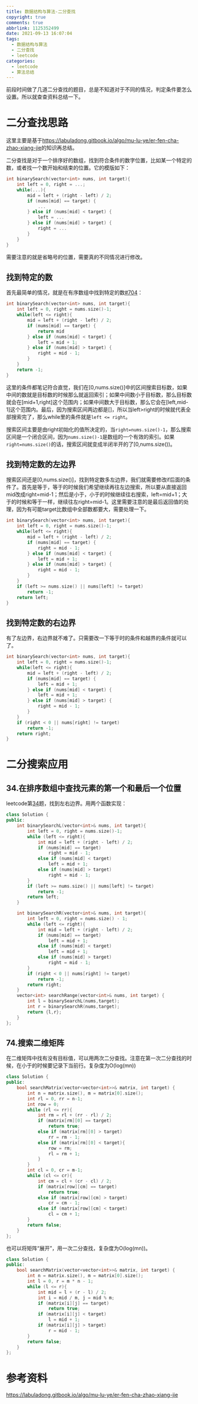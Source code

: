 ```yaml
---
title: 数据结构与算法-二分查找
copyright: true
comments: true
abbrlink: 1125352499
date: 2021-09-13 16:07:04
tags:
  - 数据结构与算法
  - 二分查找
  - leetcode
categories:
  - leetcode
  - 算法总结
---
```


前段时间做了几道二分查找的题目，总是不知道对于不同的情况，判定条件要怎么设置。所以就查查资料总结一下。

# 二分查找思路
这里主要是基于<https://labuladong.gitbook.io/algo/mu-lu-ye/er-fen-cha-zhao-xiang-jie>的知识再总结。

二分查找是对于一个排序好的数组，找到符合条件的数字位置，比如某一个特定的数，或者找一个数开始和结束的位置。它的模版如下：

```C++
int binarySearch(vector<int> nums, int target){
    int left = 0, right = ...;
    while(...){
        mid = left + (right - left) / 2;
        if (nums[mid] == target) {
            ...
        } else if (nums[mid] < target) {
            left = ...
        } else if (nums[mid] > target) {
            right = ...
        }
    }
}
```

需要注意的就是省略号的位置，需要真的不同情况进行修改。

## 找到特定的数
首先最简单的情况，就是在有序数组中找到特定的数[#704][1]：

```C++
int binarySearch(vector<int> nums, int target){
    int left = 0, right = nums.size()-1;
    while(left <= right){
        mid = left + (right - left) / 2;
        if (nums[mid] == target) {
            return mid
        } else if (nums[mid] < target) {
            left = mid + 1;
        } else if (nums[mid] > target) {
            right = mid - 1;
        }
    }
    return -1;
}
```

这里的条件都笔记符合直觉，我们在\[0,nums.size()\]中的区间搜索目标数，如果中间的数就是目标数的时候那么就返回索引；如果中间数小于目标数，那么目标数就会在\[mid+1,right\]这个范围内；如果中间数大于目标数，那么它会在\[left,mid-1\]这个范围内。最后，因为搜索区间两边都是\[\]，所以当left>right的时候就代表全部搜索完了，那么while里的条件就是`left <= right`。

搜索区间主要是由right初始化的值所决定的，当`right=nums.size()-1`，那么搜索区间是一个闭合区间，因为`nums.size()-1`是数组的一个有效的索引。如果`right=nums.size()`的话，搜索区间就变成半闭半开的了\[0,nums.size())。

## 找到特定数的左边界
搜索区间还是\[0,nums.size()\]，找到特定数多左边界，我们就需要修改if后面的条件了。首先是等于，等于的时候我们希望继续再往左边搜索，所以要从直接返回mid改成right=mid-1；然后是小于，小于的时候继续往右搜索，left=mid+1；大于的时候和等于一样，继续往左right=mid-1。这里需要注意的是最后返回值的处理，因为有可能target比数组中全部数都要大，需要处理一下。

```C++
int binarySearch(vector<int> nums, int target){
    int left = 0, right = nums.size()-1;
    while(left <= right){
        mid = left + (right - left) / 2;
        if (nums[mid] == target) {
            right = mid - 1;
        } else if (nums[mid] < target) {
            left = mid + 1;
        } else if (nums[mid] > target) {
            right = mid - 1;
        }
    }
    if (left >= nums.size() || nums[left] != target)
        return -1;
    return left;
}
```

## 找到特定数的右边界
有了左边界，右边界就不难了。只需要改一下等于时的条件和越界的条件就可以了。
```C++
int binarySearch(vector<int> nums, int target){
    int left = 0, right = nums.size()-1;
    while(left <= right){
        mid = left + (right - left) / 2;
        if (nums[mid] == target) {
            left = mid + 1;
        } else if (nums[mid] < target) {
            left = mid + 1;
        } else if (nums[mid] > target) {
            right = mid - 1;
        }
    }
    if (right < 0 || nums[right] != target)
        return -1;
    return right;
}
```

# 二分搜索应用
## 34.在排序数组中查找元素的第一个和最后一个位置
leetcode第[34][2]题，找到左右边界。用两个函数实现：
```C++
class Solution {
public:
    int binarySearchL(vector<int>& nums, int target){
        int left = 0, right = nums.size()-1;
        while (left <= right){
            int mid = left + (right - left) / 2;
            if (nums[mid] == target)
                right = mid - 1;
            else if (nums[mid] < target)
                left = mid + 1;
            else if (nums[mid] > target)
                right = mid - 1;
        }
        if (left >= nums.size() || nums[left] != target)
            return -1;
        return left;
    }

    int binarySearchR(vector<int>& nums, int target){
        int left = 0, right = nums.size() - 1;
        while (left <= right){
            int mid = left + (right - left) / 2;
            if (nums[mid] == target)
                left = mid + 1;
            else if (nums[mid] < target)
                left = mid + 1;
            else if (nums[mid] > target)
                right = mid - 1;
        }
        if (right < 0 || nums[right] != target)
            return -1;
        return right;
    }
    vector<int> searchRange(vector<int>& nums, int target) {
        int l = binarySearchL(nums,target);
        int r = binarySearchR(nums,target);
        return {l,r};
    }
};
```

## 74.搜索二维矩阵
在二维矩阵中找有没有目标值，可以用两次二分查找。注意在第一次二分查找的时候，在小于的时候要记录下当前行。复杂度为O(log(mn))

```C++
class Solution {
public:
    bool searchMatrix(vector<vector<int>>& matrix, int target) {
        int n = matrix.size(), m = matrix[0].size();
        int rl = 0, rr = n-1;
        int row = 0;
        while (rl <= rr){
            int rm = rl + (rr - rl) / 2;
            if (matrix[rm][0] == target)
                return true;
            else if (matrix[rm][0] > target)
                rr = rm - 1;
            else if (matrix[rm][0] < target){
                row = rm;
                rl = rm + 1;
            }
        }
        int cl = 0, cr = m-1;
        while (cl <= cr){
            int cm = cl + (cr - cl) / 2;
            if (matrix[row][cm] == target)
                return true;
            else if (matrix[row][cm] > target)
                cr = cm - 1;
            else if (matrix[row][cm] < target)
                cl = cm + 1;
        }
        return false;
    }
};
```

也可以将矩阵“展开”，用一次二分查找，复杂度为O(log(mn))。
```C++
class Solution {
public:
    bool searchMatrix(vector<vector<int>>& matrix, int target) {
        int n = matrix.size(), m = matrix[0].size();
        int l = 0, r = m * n - 1;
        while (l <= r){
            int mid = l + (r - l) / 2;
            int i = mid / m, j = mid % m;
            if (matrix[i][j] == target)
                return true;
            if (matrix[i][j] < target)
                l = mid + 1;
            if (matrix[i][j] > target)
                r = mid - 1;
        }
        return false;
    }
};
```


# 参考资料

<https://labuladong.gitbook.io/algo/mu-lu-ye/er-fen-cha-zhao-xiang-jie>

[1]:https://yutouwd.github.io/posts/1944760669/
[2]:https://leetcode-cn.com/problems/find-first-and-last-position-of-element-in-sorted-array/